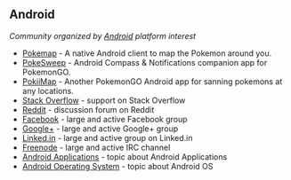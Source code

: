 
## Android
*Community organized by [Android](https://www.android.com/) platform interest*

* [Pokemap](https://github.com/omkarmoghe/Pokemap) - A native Android client to map the Pokemon around you.
* [PokeSweep](https://github.com/DooieNinja/PokeSweep) - Android Compass & Notifications companion app for PokemonGO.
* [PokiiMap](https://github.com/kiideveloper/pokiimap) - Another PokemonGO Android app for sanning pokemons at any locations.
* [Stack Overflow](http://stackoverflow.com/questions/tagged/android) - support on Stack Overflow
* [Reddit](http://reddit.com/r/android) - discussion forum on Reddit
* [Facebook](https://fb.com/groups/) - large and active Facebook group
* [Google+](https://plus.google.com/communities/100821581565823788798) - large and active Google+ group
* [Linked.in](https://www.linkedin.com/grp/home?gid=86481) - large and active group on Linked.in
* [Freenode](http://irc.lc/freenode/android) - large and active IRC channel
* [Android Applications](https://www.quora.com/Android-Applications) - topic about Android Applications
* [Android Operating System](https://www.quora.com/Android-operating-system) - topic about Android OS
